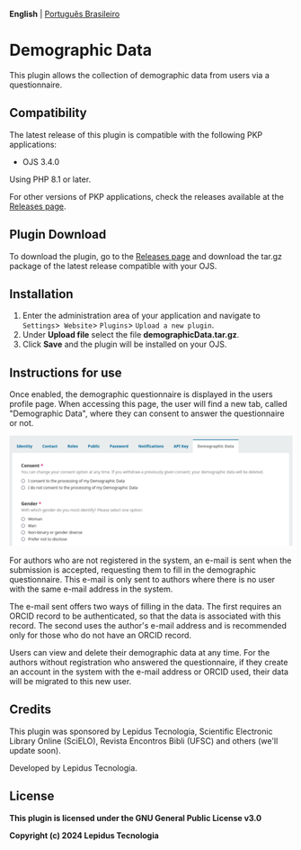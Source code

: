 **English** | [Português Brasileiro](/docs/README-pt_BR.md)

# Demographic Data

This plugin allows the collection of demographic data from users via a questionnaire.

## Compatibility

The latest release of this plugin is compatible with the following PKP applications:

* OJS 3.4.0

Using PHP 8.1 or later.

For other versions of PKP applications, check the releases available at the [Releases page](https://github.com/lepidus/demographicData/releases).

## Plugin Download

To download the plugin, go to the [Releases page](https://github.com/lepidus/demographicData/releases) and download the tar.gz package of the latest release compatible with your OJS.

## Installation

1. Enter the administration area of ​​your application and navigate to `Settings`>` Website`> `Plugins`> `Upload a new plugin`.
2. Under __Upload file__ select the file __demographicData.tar.gz__.
3. Click __Save__ and the plugin will be installed on your OJS.

## Instructions for use
Once enabled, the demographic questionnaire is displayed in the users profile page. When accessing this page, the user will find a new tab, called "Demographic Data", where they can consent to answer the questionnaire or not.

![](docs/screenshots/Questionnaire-en.png)

For authors who are not registered in the system, an e-mail is sent when the submission is accepted, requesting them to fill in the demographic questionnaire. This e-mail is only sent to authors where there is no user with the same e-mail address in the system.

The e-mail sent offers two ways of filling in the data. The first requires an ORCID record to be authenticated, so that the data is associated with this record. The second uses the author's e-mail address and is recommended only for those who do not have an ORCID record.

Users can view and delete their demographic data at any time. For the authors without registration who answered the questionnaire, if they create an account in the system with the e-mail address or ORCID used, their data will be migrated to this new user.

## Credits
This plugin was sponsored by Lepidus Tecnologia, Scientific Electronic Library Online (SciELO), Revista Encontros Bibli (UFSC) and others (we'll update soon).

Developed by Lepidus Tecnologia.

## License

__This plugin is licensed under the GNU General Public License v3.0__

__Copyright (c) 2024 Lepidus Tecnologia__